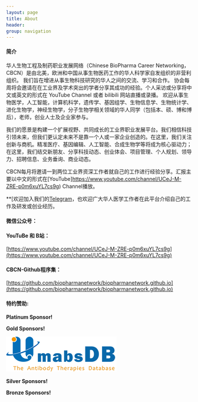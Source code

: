 ```yaml
---
layout: page
title: About
header:
group: navigation
---
```


#### 简介

华人生物工程及制药职业发展网络（Chinese BioPharma Career Networking，CBCN）是由北美，欧洲和中国从事生物医药工作的华人科学家自发组织的非营利组织。 我们旨在增进从事生物科技研究的华人之间的交流、学习和合作。 协会每周将会邀请在在工业界及学术突出的学者分享其成功的经验。个人采访或分享将中文或英文的形式在 YouTube Channel 或者 bilibili 网站直播或录播。 欢迎从事生物医学，人工智能，计算机科学，遗传学、基因组学、生物信息学、生物统计学、进化生物学，神经生物学，分子生物学相关领域的华人同学（包括本、硕、博和博后），老师，创业人士及企业家参与。

我们的愿景是构建一个扩展视野、共同成长的工业界职业发展平台。我们相信科技引领未来，但我们更认定未来不是靠一个人或一家企业创造的。在这里，我们关注创新与商机。精准医疗、基因编辑、人工智能、合成生物学等将成为核心驱动力；在这里，我们结交新朋友、分享科技动态、创业体会、项目管理、个人规划、领导力、招聘信息、业务垂询、商业动态。

CBCN每月将邀请一到两位工业界资深工作者就自己的工作进行经验分享。汇报主要以中文的形式在[YouTube]https://www.youtube.com/channel/UCeJ-M-ZRE-p0m6xuYL7cs9g) Channel播放。

**[欢迎加入我们的[Telegram](https://t.me/+8HA1KycsE8E2YWJh)，也欢迎广大华人医学工作者在此平台介绍自己的工作及研发或创业经历。


#### 微信公众号：

#### YouTuBe 和 B站：

[https://www.youtube.com/channel/UCeJ-M-ZRE-p0m6xuYL7cs9g](https://www.youtube.com/channel/UCeJ-M-ZRE-p0m6xuYL7cs9g)

#### CBCN-Github程序集：

[https://github.com/biopharmanetwork/biopharmanetwork.github.io](https://github.com/biopharmanetwork/biopharmanetwork.github.io)

#### 特约赞助:

**Platinum Sponsor!**


**Gold Sponsors!**

[<img alt="" src="images/Umabs-2022.png" />](https://umabs.com/)

**Silver Sponsors!**


**Bronze Sponsors!**

